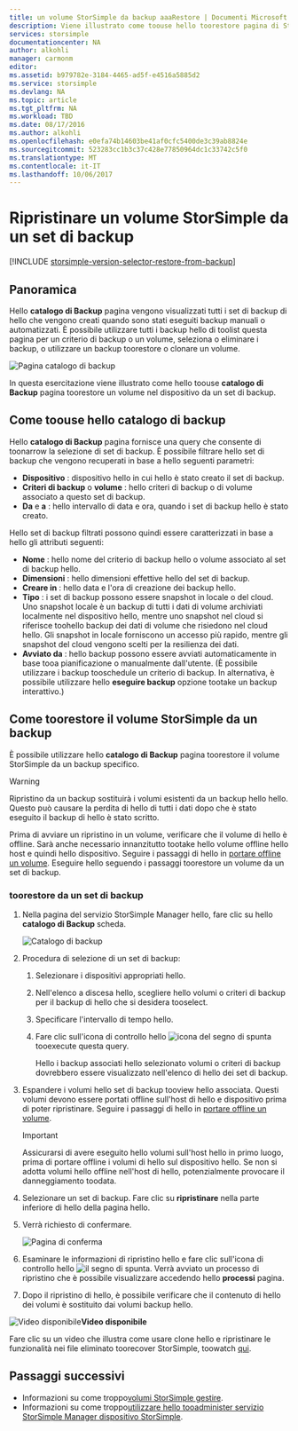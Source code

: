 ```yaml
---
title: un volume StorSimple da backup aaaRestore | Documenti Microsoft
description: Viene illustrato come toouse hello toorestore pagina di StorSimple Manager servizio catalogo di Backup un volume StorSimple da un set di backup.
services: storsimple
documentationcenter: NA
author: alkohli
manager: carmonm
editor: 
ms.assetid: b979782e-3184-4465-ad5f-e4516a5885d2
ms.service: storsimple
ms.devlang: NA
ms.topic: article
ms.tgt_pltfrm: NA
ms.workload: TBD
ms.date: 08/17/2016
ms.author: alkohli
ms.openlocfilehash: e0efa74b14603be41af0cfc5400de3c39ab8824e
ms.sourcegitcommit: 523283cc1b3c37c428e77850964dc1c33742c5f0
ms.translationtype: MT
ms.contentlocale: it-IT
ms.lasthandoff: 10/06/2017
---
```

# <a name="restore-a-storsimple-volume-from-a-backup-set"></a>Ripristinare un volume StorSimple da un set di backup
[!INCLUDE [storsimple-version-selector-restore-from-backup](../../includes/storsimple-version-selector-restore-from-backup.md)]

## <a name="overview"></a>Panoramica
Hello **catalogo di Backup** pagina vengono visualizzati tutti i set di backup di hello che vengono creati quando sono stati eseguiti backup manuali o automatizzati. È possibile utilizzare tutti i backup hello di toolist questa pagina per un criterio di backup o un volume, seleziona o eliminare i backup, o utilizzare un backup toorestore o clonare un volume.

 ![Pagina catalogo di backup](./media/storsimple-restore-from-backup-set/HCS_BackupCatalog.png)

In questa esercitazione viene illustrato come hello toouse **catalogo di Backup** pagina toorestore un volume nel dispositivo da un set di backup.

## <a name="how-toouse-hello-backup-catalog"></a>Come toouse hello catalogo di backup
Hello **catalogo di Backup** pagina fornisce una query che consente di toonarrow la selezione di set di backup. È possibile filtrare hello set di backup che vengono recuperati in base a hello seguenti parametri:

* **Dispositivo** : dispositivo hello in cui hello è stato creato il set di backup.
* **Criteri di backup** o **volume** : hello criteri di backup o di volume associato a questo set di backup.
* **Da** e **a** : hello intervallo di data e ora, quando i set di backup hello è stato creato.

Hello set di backup filtrati possono quindi essere caratterizzati in base a hello gli attributi seguenti:

* **Nome** : hello nome del criterio di backup hello o volume associato al set di backup hello.
* **Dimensioni** : hello dimensioni effettive hello del set di backup.
* **Creare in** : hello data e l'ora di creazione dei backup hello. 
* **Tipo** : i set di backup possono essere snapshot in locale o del cloud. Uno snapshot locale è un backup di tutti i dati di volume archiviati localmente nel dispositivo hello, mentre uno snapshot nel cloud si riferisce toohello backup dei dati di volume che risiedono nel cloud hello. Gli snapshot in locale forniscono un accesso più rapido, mentre gli snapshot del cloud vengono scelti per la resilienza dei dati.
* **Avviato da** : hello backup possono essere avviati automaticamente in base tooa pianificazione o manualmente dall'utente. (È possibile utilizzare i backup tooschedule un criterio di backup. In alternativa, è possibile utilizzare hello **eseguire backup** opzione tootake un backup interattivo.)

## <a name="how-toorestore-your-storsimple-volume-from-a-backup"></a>Come toorestore il volume StorSimple da un backup
È possibile utilizzare hello **catalogo di Backup** pagina toorestore il volume StorSimple da un backup specifico. 

> [!WARNING]
> Ripristino da un backup sostituirà i volumi esistenti da un backup hello hello. Questo può causare la perdita di hello di tutti i dati dopo che è stato eseguito il backup di hello è stato scritto.
> 
> 

Prima di avviare un ripristino in un volume, verificare che il volume di hello è offline. Sarà anche necessario innanzitutto tootake hello volume offline hello host e quindi hello dispositivo. Seguire i passaggi di hello in [portare offline un volume](storsimple-manage-volumes.md#take-a-volume-offline). Eseguire hello seguendo i passaggi toorestore un volume da un set di backup.

### <a name="toorestore-from-a-backup-set"></a>toorestore da un set di backup
1. Nella pagina del servizio StorSimple Manager hello, fare clic su hello **catalogo di Backup** scheda.
   
    ![Catalogo di backup](./media/storsimple-restore-from-backup-set/HCS_Restore.png)
2. Procedura di selezione di un set di backup:
   
   1. Selezionare i dispositivi appropriati hello.
   2. Nell'elenco a discesa hello, scegliere hello volumi o criteri di backup per il backup di hello che si desidera tooselect.
   3. Specificare l'intervallo di tempo hello.
   4. Fare clic sull'icona di controllo hello ![icona del segno di spunta](./media/storsimple-restore-from-backup-set/HCS_CheckIcon.png) tooexecute questa query.
      
      Hello i backup associati hello selezionato volumi o criteri di backup dovrebbero essere visualizzato nell'elenco di hello dei set di backup.
3. Espandere i volumi hello set di backup tooview hello associata. Questi volumi devono essere portati offline sull'host di hello e dispositivo prima di poter ripristinare. Seguire i passaggi di hello in [portare offline un volume](storsimple-manage-volumes.md#take-a-volume-offline).
   
   > [!IMPORTANT]
   > Assicurarsi di avere eseguito hello volumi sull'host hello in primo luogo, prima di portare offline i volumi di hello sul dispositivo hello. Se non si adotta volumi hello offline nell'host di hello, potenzialmente provocare il danneggiamento toodata.
   > 
   > 
4. Selezionare un set di backup. Fare clic su **ripristinare** nella parte inferiore di hello della pagina hello.
5. Verrà richiesto di confermare. 
   
    ![Pagina di conferma](./media/storsimple-restore-from-backup-set/HCS_ConfirmRestore.png)
6. Esaminare le informazioni di ripristino hello e fare clic sull'icona di controllo hello ![il segno di spunta](./media/storsimple-restore-from-backup-set/HCS_CheckIcon.png). Verrà avviato un processo di ripristino che è possibile visualizzare accedendo hello **processi** pagina. 
7. Dopo il ripristino di hello, è possibile verificare che il contenuto di hello dei volumi è sostituito dai volumi backup hello.

![Video disponibile](./media/storsimple-restore-from-backup-set/Video_icon.png)**Video disponibile**

Fare clic su un video che illustra come usare clone hello e ripristinare le funzionalità nei file eliminato toorecover StorSimple, toowatch [qui](https://azure.microsoft.com/documentation/videos/storsimple-recover-deleted-files-with-storsimple/).

## <a name="next-steps"></a>Passaggi successivi
* Informazioni su come troppo[volumi StorSimple gestire](storsimple-manage-volumes.md).
* Informazioni su come troppo[utilizzare hello tooadminister servizio StorSimple Manager dispositivo StorSimple](storsimple-manager-service-administration.md).

